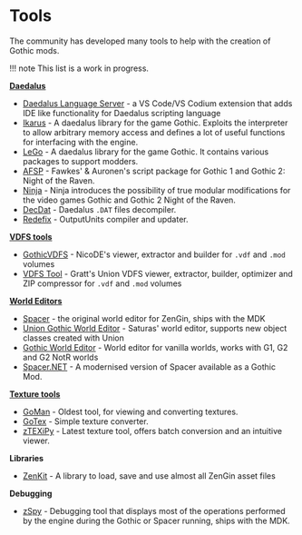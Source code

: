 # Tools
The community has developed many tools to help with the creation of Gothic mods.



!!! note
    This list is a work in progress.

**[Daedalus](../scripts/index.md)**

- [Daedalus Language Server](https://github.com/kirides/vscode-daedalus) - a VS Code/VS Codium extension that adds IDE like functionality for Daedalus scripting language
- [Ikarus](https://github.com/Lehona/Ikarus) - A daedalus library for the game Gothic. Exploits the interpreter to allow arbitrary memory access and defines a lot of useful functions for interfacing with the engine. 
- [LeGo](https://github.com/Lehona/LeGo) - A daedalus library for the game Gothic. It contains various packages to support modders.
- [AFSP](https://github.com/auronen/AF-Script-Packet) - Fawkes' & Auronen's script package for Gothic 1 and Gothic 2: Night of the Raven.
- [Ninja](https://github.com/szapp/Ninja) - Ninja introduces the possibility of true modular modifications for the
video games Gothic and Gothic 2 Night of the Raven.
- [DecDat](./daedalus_tools/decdat.md) - Daedalus `.DAT` files decompiler.
- [Redefix](https://github.com/Kisioj/RedefixEN) - OutputUnits compiler and updater.
 
**[VDFS tools](../general_info/vdfs.md)**

- [GothicVDFS](vdfs_tools/gothic_vdfs.md) - NicoDE's viewer, extractor and builder for `.vdf` and `.mod` volumes
- [VDFS Tool](vdfs_tools/vdfs_tool.md) - Gratt's Union VDFS viewer, extractor, builder, optimizer and ZIP compressor for `.vdf` and `.mod` volumes

**[World Editors](../worlds/index.md)**

- [Spacer](../worlds/spacer.md) - the original world editor for ZenGin, ships with the MDK
- [Union Gothic World Editor](https://worldofplayers.ru/threads/42322/) - Saturas' world editor, supports new object classes created with Union
- [Gothic World Editor](https://worldofplayers.ru/threads/40530/) - World editor for vanilla worlds, works with G1, G2 and G2 NotR worlds
- [Spacer.NET](https://forum.worldofplayers.de/forum/threads/1557793-WORLD-EDITOR-Spacer-NET) - A modernised version of Spacer available as a Gothic Mod.

**[Texture tools](../textures/index.md#tools)**

- [GoMan](https://www.worldofgothic.de/dl/download_97.htm) - Oldest tool, for viewing and converting textures.
- [GoTex](https://forum.worldofplayers.de/forum/threads/1601349-Tool-GoTex) - Simple texture converter.
- [zTEXiPy](https://gitlab.com/Shoun2137/ztexipy) - Latest texture tool, offers batch conversion and an intuitive viewer.

**Libraries**

- [ZenKit](libraries/zenkit.md) - A library to load, save and use almost all ZenGin asset files

**Debugging**

- [zSpy](./zSpy.md) - Debugging tool that displays most of the operations performed by the engine during the Gothic or Spacer running, ships with the MDK.